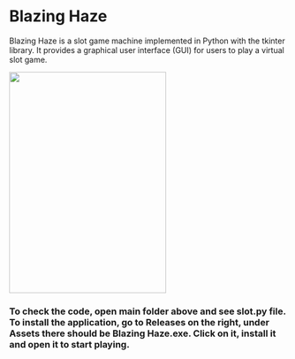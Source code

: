 # Blazing Haze

Blazing Haze is a slot game machine implemented in Python with the tkinter library. It provides a graphical user interface (GUI) for users to play a virtual slot game.

<img src="https://media.giphy.com/media/v1.Y2lkPTc5MGI3NjExNmZkZWNjYjUwNmY5ZTAzMzIzNmI2MWM0OTJlYjg0NjRjOTRlOWIzMiZlcD12MV9pbnRlcm5hbF9naWZzX2dpZklkJmN0PWc/9WxflgEMYJUQT7m3jy/giphy.gif" width="75%" height="400">


### To check the code, open main folder above and see slot.py file. To install the application, go to Releases on the right, under Assets there should be Blazing Haze.exe. Click on it, install it and open it to start playing.
